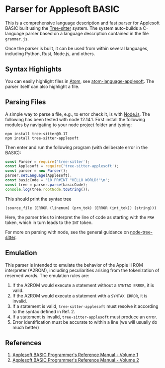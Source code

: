 Parser for Applesoft BASIC
==========================

This is a comprehensive language description and fast parser for Applesoft BASIC built using the [Tree-sitter](https://tree-sitter.github.io/tree-sitter/) system.  The system auto-builds a C-language parser based on a language description contained in the file `grammar.js`.

Once the parser is built, it can be used from within several languages, including Python, Rust, Node.js, and others.

Syntax Highlights
-----------------

You can easily highlight files in [Atom](https://atom.io), see [atom-language-applesoft](https://github.com/dfgordon/atom-language-applesoft).  The parser itself can also highlight a file.

Parsing Files
-------------

A simple way to parse a file, e.g., to error check it, is with [Node.js](https://nodejs.org/en/). The following has been tested with node 12.14.1.  First install the following modules by navigating to your node project folder and typing:
```
npm install tree-sitter@0.17
npm install tree-sitter-applesoft
```
Then enter and run the following program (with deliberate error in the BASIC):
```js
const Parser = require('tree-sitter');
const Applesoft = require('tree-sitter-applesoft');
const parser = new Parser();
parser.setLanguage(Applesoft);
const basicCode = '10 PR#INT "HELLO WORLD!"\n';
const tree = parser.parse(basicCode);
console.log(tree.rootNode.toString());
```
This should print the syntax tree
```
(source_file (ERROR (linenum) (prn_tok) (ERROR (int_tok)) (string)))
```
Here, the parser tries to interpret the line of code as starting with the `PR#` token, which in turn leads to the `INT` token.

For more on parsing with node, see the general guidance on [node-tree-sitter](https://github.com/tree-sitter/node-tree-sitter).

Emulation
---------

This parser is intended to emulate the behavior of the Apple II ROM interpreter (A2ROM), including peculiarities arising from the tokenization of reserved words.  The emulation rules are:

1. If the A2ROM would execute a statement without a `SYNTAX ERROR`, it is valid.
2. If the A2ROM would execute a statement with a `SYNTAX ERROR`, it is invalid.
3. If a statement is valid, `tree-sitter-applesoft` must resolve it according to the syntax defined in Ref. 2.
4. If a statement is invalid, `tree-sitter-applesoft` must produce an error.
5. Error identification must be accurate to within a line (we will usually do much better)

References
-----------

1. [Applesoft BASIC Programmer's Reference Manual - Volume 1](https://www.apple.asimov.net/documentation/programming/basic/49163042-Apple-II-Applesoft-BASIC-Programmer-s-Reference-Manual-Volume-1.pdf)
2. [Applesoft BASIC Programmer's Reference Manual - Volume 2](https://www.apple.asimov.net/documentation/programming/basic/49163108-Apple-II-Applesoft-BASIC-Programmer-s-Reference-Manual-Volume-2.pdf)
